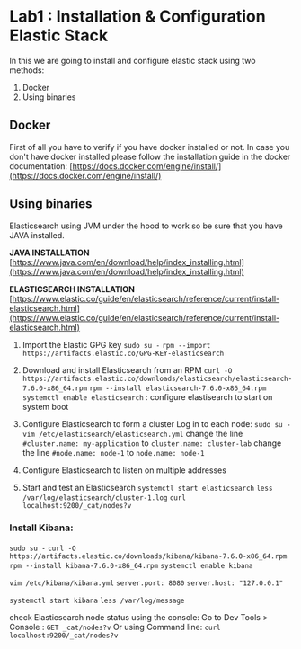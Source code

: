 # Lab1 : Installation & Configuration Elastic Stack


In this we are going to install and configure elastic stack using two methods:

1. Docker
2. Using binaries


## Docker

First of all you have to verify if you have docker installed or not. In case you don't have docker installed please follow the installation guide in the docker documentation: [https://docs.docker.com/engine/install/](https://docs.docker.com/engine/install/)



## Using binaries 

Elasticsearch using JVM under the hood to work so be sure that you have JAVA installed.

**JAVA INSTALLATION**
[https://www.java.com/en/download/help/index_installing.html](https://www.java.com/en/download/help/index_installing.html)

**ELASTICSEARCH INSTALLATION**
[https://www.elastic.co/guide/en/elasticsearch/reference/current/install-elasticsearch.html](https://www.elastic.co/guide/en/elasticsearch/reference/current/install-elasticsearch.html)

1. Import the Elastic GPG key
`sudo su -`
`rpm --import https://artifacts.elastic.co/GPG-KEY-elasticsearch`
2. Download and install Elasticsearch from an RPM
`curl -O https://artifacts.elastic.co/downloads/elasticsearch/elasticsearch-7.6.0-x86_64.rpm`
`rpm --install elasticsearch-7.6.0-x86_64.rpm` 
`systemctl enable elasticsearch` : configure elastisearch to start on system boot

3. Configure Elasticsearch to form a cluster
Log in to each node:
`sudo su -`
`vim /etc/elasticsearch/elasticsearch.yml`
change the line `#cluster.name: my-application` to  `cluster.name: cluster-lab`
change the line `#node.name: node-1` to `node.name: node-1`

4. Configure Elasticsearch to listen on multiple addresses

5. Start and test an Elasticsearch 
`systemctl start elasticsearch`
`less /var/log/elasticsearch/cluster-1.log`
`curl localhost:9200/_cat/nodes?v`


### Install Kibana:

`sudo su -`
`curl -O https://artifacts.elastic.co/downloads/kibana/kibana-7.6.0-x86_64.rpm`
`rpm --install kibana-7.6.0-x86_64.rpm`
`systemctl enable kibana`


`vim /etc/kibana/kibana.yml`
`server.port: 8080`
`server.host: "127.0.0.1"`


`systemctl start kibana`
`less /var/log/message`

check Elasticsearch node status using the console: 
Go to Dev Tools > Console : `GET _cat/nodes?v`
Or using Command line: `curl localhost:9200/_cat/nodes?v`